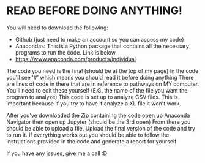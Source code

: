 # READ BEFORE DOING ANYTHING!
You will need to download the following:
 - Github (just need to make an account so you can access my code)
 - Anacondas: This is a Python package that contains all the necessary programs to run the code. Link is below
 - https://www.anaconda.com/products/individual

The code you need is the final (should be at the top of my page)
In the code you'll see '#' which means you should read it before doing anything
There are lines of code in there that are in reference to pathways on MY computer. You'll need to edit these yourself (E.G. the name of the file you want the program to analyze)
This code is set up to analyze CSV files. This is important because if you try to have it analyze a XL file it won't work.
 
After you've downloaded the Zip containing the code open up Anaconda Navigator then open up Jupyter (should be the 3rd open)
From there you should be able to upload a file. Upload the final version of the code and try to run it.
If everything works out you should be able to follow the instructions provided in the code and generate a report for yourself

If you have any issues, give me a call :D
